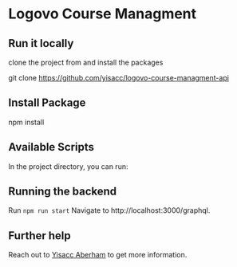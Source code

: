 # Logovo Course Managment

## Run it locally

clone the project from and install the packages

git clone https://github.com/yisacc/logovo-course-managment-api

## Install Package

npm install

## Available Scripts

In the project directory, you can run:

## Running the backend

Run `npm run start` Navigate to http://localhost:3000/graphql.


## Further help

Reach out to [Yisacc Aberham](isaccab2019@gmail.com) to get more information.



